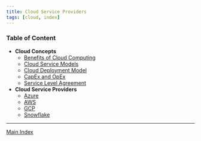 ```yaml
---
title: Cloud Service Providers
tags: [cloud, index]
---
```


### Table of Content

- **Cloud Concepts**
	- [Benefits of Cloud Computing](Common%20Concepts/Benefits%20of%20Cloud%20Computing.md)
	- [Cloud Service Models](Common%20Concepts/Cloud%20Service%20Models.md)
	- [Cloud Deployment Model](Common%20Concepts/Cloud%20Deployment%20Model.md)
	- [CapEx and OpEx](Common%20Concepts/CapEx%20and%20OpEx.md)
	- [Service Level Agreement](Common%20Concepts/Service%20Level%20Agreement.md)
- **Cloud Service Providers**
	- [Azure](Azure/Azure.md)
	- [AWS](AWS/AWS.md)
	- [GCP](GCP/GCP.md)
	- [Snowflake](Snowflake/Snowflake.md)

---

[Main Index](../Main%20Index.md)